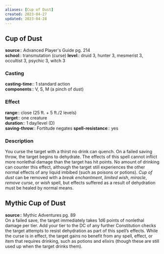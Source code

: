 ```yaml
---
aliases: [Cup of Dust]
created: 2023-04-27
updated: 2023-04-28
---
```


## Cup of Dust

**source**:: Advanced Player's Guide pg. 214  
**school**:: transmutation (curse)
**level**:: druid 3, hunter 3, mesmerist 3, occultist 3, psychic 3, witch 3

### Casting

**casting-time**:: 1 standard action  
**components**:: V, S, M (a pinch of dust)

### Effect

**range**:: close (25 ft. + 5 ft./2 levels)  
**target**:: one creature  
**duration**:: 1 day/level (D)  
**saving-throw**:: Fortitude negates
**spell-resistance**:: yes

### Description

You curse the target with a thirst no drink can quench. On a failed saving throw, the target begins to dehydrate. The effects of this spell cannot inflict more nonlethal damage than the target has hit points. No amount of drinking can counter this effect, although the target still experiences the other normal effects of any liquid imbibed (such as poisons or potions). *Cup of dust* can be removed with a *break enchantment*, *limited wish*, *miracle*, *remove curse*, or *wish* spell, but effects suffered as a result of dehydration must be healed by normal means.

## Mythic Cup of Dust

**source**:: Mythic Adventures pg. 89  
On a failed save, the target immediately takes 1d6 points of nonlethal damage per tier. Add your tier to the DC of any further Constitution checks the target attempts to resist dehydration as part of this spell’s effects. While the curse is in effect, the target gains no benefit from any spell, effect, or item that requires drinking, such as potions and elixirs (though these are still used up when the target drinks them).
